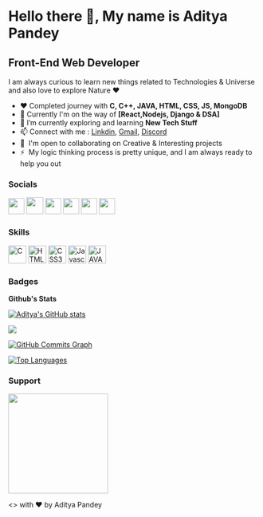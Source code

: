 # Hello there 👋, My name is Aditya Pandey 
##  Front-End Web Developer
I am always curious to learn new things related to Technologies & Universe and also love to explore Nature ❤️

- ❤️ Completed journey with **C, C++, JAVA, HTML, CSS, JS, MongoDB**
- 🧠 Currently I'm on the way of **[React,Nodejs, Django & DSA]**
- 🌱 I’m currently exploring and learning **New Tech Stuff**
- 📫 Connect with me : [Linkdin](https://www.linkedin.com/in/aditya-pandey-a54159244), <a href="mailto:testing@gmail.com">Gmail</a>, <a href="https://www.discord.com/adp1">Discord</a>
- 🤝  I'm open to collaborating on Creative & Interesting projects
- ⚡  My logic thinking process is pretty unique, and I am always ready to help you out


### Socials

<p align="left">
<a href="https://discord.com/users/adp1#8150" target="_blank" rel="noreferrer"><img src="https://raw.githubusercontent.com/danielcranney/readme-generator/main/public/icons/socials/discord.svg" width="32" height="32" /></a> 
<a href="https://www.github.com/adityakp1" target="_blank" rel="noreferrer"><img src="https://img.icons8.com/ios-glyphs/344/github.png" width="34" height="34" /></a> 
<a href="https://abelroy" target="_blank" rel="noreferrer"><img src="https://raw.githubusercontent.com/danielcranney/readme-generator/main/public/icons/socials/hashnode.svg" width="32" height="32" /></a> 
<a href="http://www.instagram.com/a.ditya_pandey" target="_blank" rel="noreferrer"><img src="https://raw.githubusercontent.com/danielcranney/readme-generator/main/public/icons/socials/instagram.svg" width="32" height="32" /></a> 
<a href="https://www.linkedin.com/in/aditya-pandey-a54159244" target="_blank" rel="noreferrer"><img src="https://raw.githubusercontent.com/danielcranney/readme-generator/main/public/icons/socials/linkedin.svg" width="32" height="32" /></a> 
<a href="https://www.twitter.com/adityakp0001" target="_blank" rel="noreferrer"><img src="https://raw.githubusercontent.com/danielcranney/readme-generator/main/public/icons/socials/twitter.svg" width="32" height="32" /></a></p>


### Skills

<p align="left">
<a href="https://docs.microsoft.com/en-us/cpp/?view=msvc-170" target="_blank" rel="noreferrer"><img src="https://raw.githubusercontent.com/danielcranney/readme-generator/main/public/icons/skills/c-colored.svg" width="36" height="36" alt="C" /></a>
<a href="https://developer.mozilla.org/en-US/docs/Glossary/HTML5" target="_blank" rel="noreferrer"><img src="https://raw.githubusercontent.com/danielcranney/readme-generator/main/public/icons/skills/html5-colored.svg" width="36" height="36" alt="HTML5" /></a>
<a href="https://www.w3.org/TR/CSS/#css" target="_blank" rel="noreferrer"><img src="https://raw.githubusercontent.com/danielcranney/readme-generator/main/public/icons/skills/css3-colored.svg" width="36" height="36" alt="CSS3" /></a>
<a href="https://developer.mozilla.org/en-US/docs/Web/JavaScript" target="_blank" rel="noreferrer"><img src="https://raw.githubusercontent.com/danielcranney/readme-generator/main/public/icons/skills/javascript-colored.svg" width="36" height="36" alt="Javascript" /></a>
<a href="https://www.java.com/en/" target="_blank"><img src="https://img.icons8.com/color/344/java-coffee-cup-logo--v1.png" width="36" heigth="36" alt="JAVA" /></a>
  
 ### Badges
 
 <b>Github's Stats</b>
 
 <a href="http://www.github.com/adityakp1"><img src="https://github-readme-stats.vercel.app/api?username=adityakp1&show_icons=true&hide=issues,&count_private=true&title_color=facc15&text_color=ffffff&icon_color=14b8a6&bg_color=1c1917&hide_border=true&show_icons=true" alt="Aditya's GitHub stats" /></a>
 
 <a href="http://www.github.com/adityakp1"><img src="https://github-readme-streak-stats.herokuapp.com/?user=adityakp1&stroke=ffffff&background=1c1917&ring=facc15&fire=facc15&currStreakNum=ffffff&currStreakLabel=facc15&sideNums=ffffff&sideLabels=ffffff&dates=ffffff&hide_border=true" /></a>
 
 <a href="http://www.github.com/adityakp1"><img src="https://activity-graph.herokuapp.com/graph?username=adityakp1&bg_color=1c1917&color=ffffff&line=14b8a6&point=ffffff&area_color=1c1917&area=true&hide_border=true&custom_title=GitHub%20Commits%20Graph" alt="GitHub Commits Graph" /></a>

<a href="https://github.com/adityakp1" align="left"><img src="https://github-readme-stats.vercel.app/api/top-langs/?username=adityakp1&langs_count=10&title_color=facc15&text_color=ffffff&icon_color=14b8a6&bg_color=1c1917&hide_border=true&locale=en&custom_title=Top%20%Languages" alt="Top Languages" /></a>
 
 ### Support
 
 <a href="https://www.buymeacoffee.com/adityakp1" target="_blank"><img src="https://cdn.buymeacoffee.com/buttons/v2/default-yellow.png" width="200" /></a>
 
 &lt;&gt; with ❤️ by Aditya Pandey
 
 


